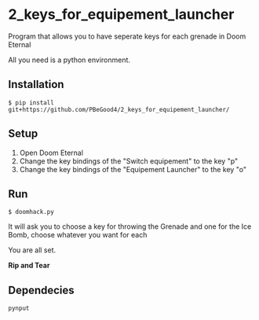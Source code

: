 # 2_keys_for_equipement_launcher
Program that allows you to have seperate keys for each grenade in Doom Eternal

All you need is a python environment.

## Installation

```
$ pip install git+https://github.com/PBeGood4/2_keys_for_equipement_launcher/
```

## Setup

1. Open Doom Eternal
2. Change the key bindings of the "Switch equipement" to the key "p"
3. Change the key bindings of the "Equipement Launcher" to the key "o"

## Run

```
$ doomhack.py
```

It will ask you to choose a key for throwing the Grenade and one for the Ice Bomb, choose whatever you want for each

You are all set.

**Rip and Tear**

## Dependecies

```
pynput
```
